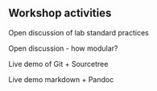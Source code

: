 ## Workshop activities

Open discussion of lab standard practices

Open discussion - how modular?

Live demo of Git + Sourcetree

Live demo markdown + Pandoc

